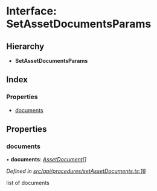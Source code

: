 # Interface: SetAssetDocumentsParams

## Hierarchy

* **SetAssetDocumentsParams**

## Index

### Properties

* [documents](setassetdocumentsparams.md#documents)

## Properties

###  documents

• **documents**: *[AssetDocument](assetdocument.md)[]*

*Defined in [src/api/procedures/setAssetDocuments.ts:18](https://github.com/PolymathNetwork/polymesh-sdk/blob/38ee8078/src/api/procedures/setAssetDocuments.ts#L18)*

list of documents
